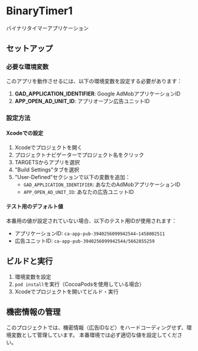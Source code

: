 # BinaryTimer1

バイナリタイマーアプリケーション

## セットアップ

### 必要な環境変数

このアプリを動作させるには、以下の環境変数を設定する必要があります：

1. **GAD_APPLICATION_IDENTIFIER**: Google AdMobアプリケーションID
2. **APP_OPEN_AD_UNIT_ID**: アプリオープン広告ユニットID

### 設定方法

#### Xcodeでの設定

1. Xcodeでプロジェクトを開く
2. プロジェクトナビゲーターでプロジェクト名をクリック
3. TARGETSからアプリを選択
4. "Build Settings"タブを選択
5. "User-Defined"セクションで以下の変数を追加：
   - `GAD_APPLICATION_IDENTIFIER`: あなたのAdMobアプリケーションID
   - `APP_OPEN_AD_UNIT_ID`: あなたの広告ユニットID

#### テスト用のデフォルト値

本番用の値が設定されていない場合、以下のテスト用IDが使用されます：
- アプリケーションID: `ca-app-pub-3940256099942544~1458002511`
- 広告ユニットID: `ca-app-pub-3940256099942544/5662855259`

## ビルドと実行

1. 環境変数を設定
2. `pod install`を実行（CocoaPodsを使用している場合）
3. Xcodeでプロジェクトを開いてビルド・実行

## 機密情報の管理

このプロジェクトでは、機密情報（広告IDなど）をハードコーディングせず、環境変数として管理しています。
本番環境では必ず適切な値を設定してください。

